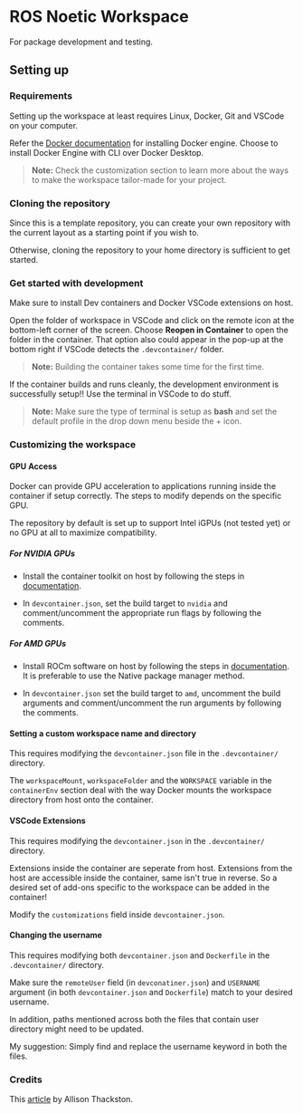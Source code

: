 # ROS Noetic Workspace

For package development and testing.

## Setting up

### Requirements

Setting up the workspace at least requires Linux, Docker, Git and VSCode on your
computer.

Refer the [Docker documentation](https://docs.docker.com/engine/install/) for
installing Docker engine. Choose to install Docker Engine with CLI over
Docker Desktop.

> **Note:** Check the customization section to learn more about the ways to
> make the workspace tailor-made for your project.

### Cloning the repository

Since this is a template repository, you can create your own repository with the
current layout as a starting point if you wish to.

Otherwise, cloning the repository to your home directory is sufficient to get
started.

### Get started with development

Make sure to install Dev containers and Docker VSCode extensions on host.

Open the folder of workspace in VSCode and click on the remote icon at the
bottom-left corner of the screen. Choose **Reopen in Container** to open the
folder in the container. That option also could appear in the pop-up at the
bottom right if VSCode detects the `.devcontainer/` folder.

> **Note:** Building the container takes some time for the first time.

If the container builds and runs cleanly, the development environment is
successfully setup!! Use the terminal in VSCode to do stuff.

> **Note:** Make sure the type of terminal is setup as **bash** and set the
> default profile in the drop down menu beside the + icon.

### Customizing the workspace

#### GPU Access

Docker can provide GPU acceleration to applications running inside the container
if setup correctly. The steps to modify depends on the specific GPU.

The repository by default is set up to support Intel iGPUs (not tested yet) or no
GPU at all to maximize compatibility.

##### For NVIDIA GPUs

- Install the container toolkit on host by following the steps in [documentation](https://docs.nvidia.com/datacenter/cloud-native/container-toolkit/latest/install-guide.html).

- In `devcontainer.json`, set the build target to `nvidia` and comment/uncomment
  the appropriate run flags by following the comments.

##### For AMD GPUs

- Install ROCm software on host by following the steps in [documentation](https://rocm.docs.amd.com/projects/install-on-linux/en/latest/tutorial/quick-start.html#rocm-amdgpu-quick).
  It is preferable to use the Native package manager method.

- In `devcontainer.json` set the build target to `amd`, uncomment the build
  arguments and comment/uncomment the run arguments by following the comments.

#### Setting a custom workspace name and directory

This requires modifying the `devcontainer.json` file in the `.devcontainer/`
directory.

The `workspaceMount`, `workspaceFolder` and the `WORKSPACE` variable in the
`containerEnv` section deal with the way Docker mounts the workspace directory
from host onto the container.

#### VSCode Extensions

This requires modifying the `devcontainer.json` in the `.devcontainer/` directory.

Extensions inside the container are seperate from host. Extensions from the host
are accessible inside the container, same isn't true in reverse. So a desired
set of add-ons specific to the workspace can be added in the container!

Modify the `customizations` field inside `devcontainer.json`.

#### Changing the username

This requires modifying both `devcontainer.json` and `Dockerfile` in the
`.devcontainer/` directory.

Make sure the `remoteUser` field (in `devconatiner.json`) and `USERNAME` argument
(in both `devcontainer.json` and `Dockerfile`) match to your desired username.

In addition, paths mentioned across both the files that contain user directory
might need to be updated.

My suggestion: Simply find and replace the username keyword in both the files.

### Credits

This [article](https://www.allisonthackston.com/articles/vscode-docker-ros2) by Allison Thackston.
